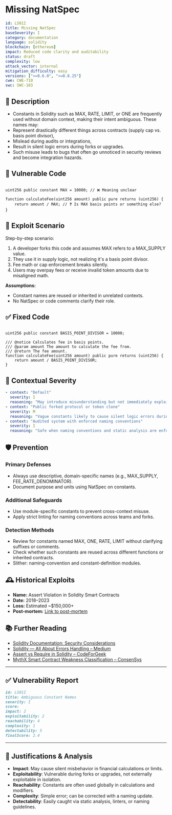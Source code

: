 # Missing NatSpec

```YAML
id: LS01I
title: Missing NatSpec
baseSeverity: I
category: documentation
language: solidity
blockchain: [ethereum]
impact: Reduced code clarity and auditability
status: draft
complexity: low
attack_vector: internal
mitigation_difficulty: easy
versions: [">=0.6.0", "<=0.8.25"]
cwe: CWE-710
swc: SWC-103
```

## 📝 Description

- Constants in Solidity such as MAX, RATE, LIMIT, or ONE are frequently used without domain context, making their intent ambiguous. These names may:
- Represent drastically different things across contracts (supply cap vs. basis point divisor),
- Mislead during audits or integrations,
- Result in silent logic errors during forks or upgrades.
- Such misuse leads to bugs that often go unnoticed in security reviews and become integration hazards.

## 🚨 Vulnerable Code

```solidity

uint256 public constant MAX = 10000; // ❌ Meaning unclear

function calculateFee(uint256 amount) public pure returns (uint256) {
    return amount / MAX; // ❓ Is MAX basis points or something else?
}
```

## 🧪 Exploit Scenario

Step-by-step scenario:

1. A developer forks this code and assumes MAX refers to a MAX_SUPPLY value.
2. They use it in supply logic, not realizing it's a basis point divisor.
3. Fee math or cap enforcement breaks silently.
4. Users may overpay fees or receive invalid token amounts due to misaligned math.

**Assumptions:**

- Constant names are reused or inherited in unrelated contexts.
- No NatSpec or code comments clarify their role.

## ✅ Fixed Code

```solidity

uint256 public constant BASIS_POINT_DIVISOR = 10000;

/// @notice Calculates fee in basis points.
/// @param amount The amount to calculate the fee from.
/// @return The fee amount.
function calculateFee(uint256 amount) public pure returns (uint256) {
    return amount / BASIS_POINT_DIVISOR;
}
```

## 🧭 Contextual Severity

```yaml
- context: "Default"
  severity: I
  reasoning: "May introduce misunderstanding but not immediately exploitable."
- context: "Public forked protocol or token clone"
  severity: M
  reasoning: "Vague constants likely to cause silent logic errors during reuse."
- context: "Audited system with enforced naming conventions"
  severity: I
  reasoning: "Safe when naming conventions and static analysis are enforced."
```

## 🛡️ Prevention

### Primary Defenses

- Always use descriptive, domain-specific names (e.g., MAX_SUPPLY, FEE_RATE_DENOMINATOR).
- Document purpose and units using NatSpec on constants.

### Additional Safeguards

- Use module-specific constants to prevent cross-context misuse.
- Apply strict linting for naming conventions across teams and forks.

### Detection Methods

- Review for constants named MAX, ONE, RATE, LIMIT without clarifying suffixes or comments.
- Check whether such constants are reused across different functions or inherited contracts.
- Slither: naming-convention and constant-definition modules.

## 🕰️ Historical Exploits

- **Name:** Assert Violation in Solidity Smart Contracts
- **Date:** 2018–2023
- **Loss:** Estimated ~$150,000+ 
- **Post-mortem:** [Link to post-mortem](https://swcregistry.io/docs/SWC-110/)
  
## 📚 Further Reading

- [Solidity Documentation: Security Considerations](https://docs.soliditylang.org/en/latest/security-considerations.html)
- [Solidity — All About Errors Handling – Medium](https://jeancvllr.medium.com/solidity-all-about-errors-handling-99f7f02c17d)
- [Assert vs Require in Solidity – CodeForGeek](https://codeforgeek.com/assert-vs-require-in-solidity/)
- [MythX Smart Contract Weakness Classification – ConsenSys](https://consensys.io/mythx/detectors)
  
---

## ✅ Vulnerability Report 

```markdown
id: LS01I
title: Ambiguous Constant Names
severity: I
score:
impact: 2
exploitability: 2
reachability: 4
complexity: 1
detectability: 5
finalScore: 2.4
```

---

## 📄 Justifications & Analysis

- **Impact**: May cause silent misbehavior in financial calculations or limits.
- **Exploitability**: Vulnerable during forks or upgrades, not externally exploitable in isolation.
- **Reachability**: Constants are often used globally in calculations and modifiers.
- **Complexity**: Simple error; can be corrected with a naming update.
- **Detectability**: Easily caught via static analysis, linters, or naming guidelines.


